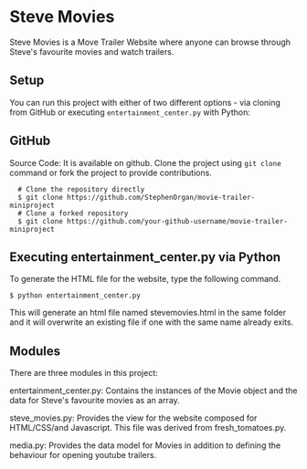 # Steve Movies

Steve Movies is a Move Trailer Website where anyone can browse through Steve's favourite movies and watch trailers.

## Setup

You can run this project with either of two different options - via cloning from GitHub or executing `entertainment_center.py` with Python:

## GitHub
Source Code: It is available on github. Clone the project using `git clone` command or fork the project to provide contributions.
 
 ``` 
   # Clone the repository directly 
   $ git clone https://github.com/StephenOrgan/movie-trailer-miniproject 
   # Clone a forked repository
   $ git clone https://github.com/your-github-username/movie-trailer-miniproject 

   ```

## Executing entertainment_center.py via Python

To generate the HTML file for the website, type the following command.

` $ python entertainment_center.py `

This will generate an html file named stevemovies.html in the same folder and it will overwrite an existing file if one with the same name already exits. 

## Modules

There are three modules in this project:

entertainment_center.py: Contains the instances of the Movie object and the data for Steve's favourite movies as an array.

steve_movies.py: Provides the view for the website composed for HTML/CSS/and Javascript.  This file was derived from fresh_tomatoes.py.

media.py: Provides the data model for Movies in addition to defining the behaviour for opening youtube trailers.
